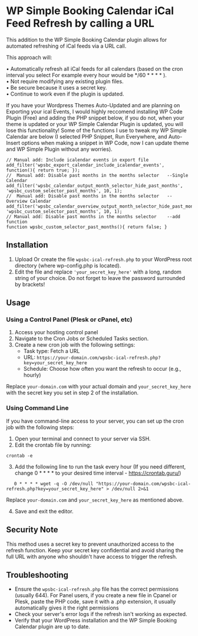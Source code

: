 # WP Simple Booking Calendar iCal Feed Refresh by calling a URL

This addition to the WP Simple Booking Calendar plugin allows for automated refreshing of iCal feeds via a URL call.

This approach will:

•	Automatically refresh all iCal feeds for all calendars (based on the cron interval you select For example every hour would be */60 * * * * ). <br>
•	Not require modifying any existing plugin files.<br>
•	Be secure because it uses a secret key.<br>
•	Continue to work even if the plugin is updated.


If you have your Wordpress Themes Auto-Updated and are planning on Exporting your ical Events,  I would highly reccomend installing WP Code Plugin (Free) and adding the PHP snippet below, if you do not, when your theme is updated or your WP Simple Calendar Plugin is updated, you will lose this functionality! Some of the functions I use to tweak my WP Simple Calendar are below (I selected PHP Snippet, Run Everywhere, and Auto-Insert options when making a snippet in WP Code, now I can update theme and WP Simple Plugin without any worries). 

```
// Manual add: Include icalendar events in export file
add_filter('wpsbc_export_calendar_include_icalendar_events', function(){ return true; });
//  Manual add: Disable past months in the months selector   --Single Calendar
add_filter('wpsbc_calendar_output_month_selector_hide_past_months', 'wpsbc_custom_selector_past_months', 10, 1);
//  Manual add: Disable past months in the months selector   --Overview Calendar
add_filter('wpsbc_calendar_overview_output_month_selector_hide_past_months', 'wpsbc_custom_selector_past_months', 10, 1);
// Manual add: Disable past months in the months selector    --add function
function wpsbc_custom_selector_past_months(){ return false; }
```

## Installation

1. Upload Or create the file `wpsbc-ical-refresh.php` to your WordPress root directory (where wp-config.php is located).
2. Edit the file and replace `'your_secret_key_here'` with a long, random string of your choice. Do not forget to leave the password surrounded by brackets!

## Usage

### Using a Control Panel (Plesk or cPanel, etc)

1. Access your hosting control panel
2. Navigate to the Cron Jobs or Scheduled Tasks section.
3. Create a new cron job with the following settings:
   - Task type: Fetch a URL
   - URL: `https://your-domain.com/wpsbc-ical-refresh.php?key=your_secret_key_here`
   - Schedule: Choose how often you want the refresh to occur (e.g., hourly)

Replace `your-domain.com` with your actual domain and `your_secret_key_here` with the secret key you set in step 2 of the installation.

### Using Command Line

If you have command-line access to your server, you can set up the cron job with the following steps:

1. Open your terminal and connect to your server via SSH.
2. Edit the crontab file by running: 
```
crontab -e
```

3. Add the following line to run the task every hour (If you need different, change 0 * * * * to your desired time interval - https://crontab.guru/)

```
   0 * * * * wget -q -O /dev/null "https://your-domain.com/wpsbc-ical-refresh.php?key=your_secret_key_here" > /dev/null 2>&1
```

Replace `your-domain.com` and `your_secret_key_here` as mentioned above.

4. Save and exit the editor.

## Security Note

This method uses a secret key to prevent unauthorized access to the refresh function. Keep your secret key confidential and avoid sharing the full URL with anyone who shouldn't have access to trigger the refresh.

## Troubleshooting

- Ensure the `wpsbc-ical-refresh.php` file has the correct permissions (usually 644). For Panel users, if you create a new file in Cpanel or Plesk, paste the PHP code, save it with a .php extension, it usually automatically gives it the right permissions
- Check your server's error logs if the refresh isn't working as expected.
- Verify that your WordPress installation and the WP Simple Booking Calendar plugin are up to date.
